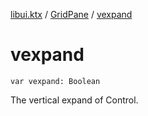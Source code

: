 [libui.ktx](../index.md) / [GridPane](index.md) / [vexpand](./vexpand.md)

# vexpand

`var vexpand: Boolean`

The vertical expand of Control.

